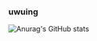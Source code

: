 ### uwuing
![Anurag's GitHub stats](https://github-readme-stats.vercel.app/api?username=ChefJem&theme=radical&show_icons=true)
